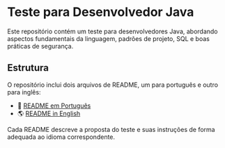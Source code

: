 # Teste para Desenvolvedor Java

Este repositório contém um teste para desenvolvedores Java, abordando aspectos fundamentais da linguagem, padrões de projeto, SQL e boas práticas de segurança.

## Estrutura

O repositório inclui dois arquivos de README, um para português e outro para inglês:

- 📜 [README em Português](readme-pt.md)
- 🌎 [README in English](readme-en.md)

Cada README descreve a proposta do teste e suas instruções de forma adequada ao idioma correspondente.
